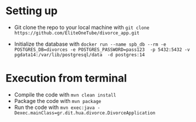 # Setting up 
  * Git clone the repo to your local machine with `git clone https://github.com/EliteOneTube/divorce_app.git`



  * Initialize the database with `docker run --name spb_db --rm -e POSTGRES_DB=divorces -e POSTGRES_PASSWORD=pass123  -p 5432:5432 -v pgdata14:/var/lib/postgresql/data  -d postgres:14`

# Execution from terminal
  * Compile the code with `mvn clean install`
  * Package the code with `mvn package`
  * Run the code with `mvn exec:java -Dexec.mainClass=gr.dit.hua.divorce.DivorceApplication`